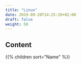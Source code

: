 ```yaml
---
title: "Linux"
date: 2019-09-20T14:25:19+02:00
draft: false
weight: 50
---
```


## Content

{{% children sort="Name" %}}
